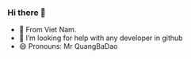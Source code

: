 ### Hi there 👋
- 🌱 From Viet Nam.
- 🤔 I’m looking for help with any developer in github
- 😄 Pronouns: Mr QuangBaDao

<!--
**mrquangbadao/mrquangbadao** is a ✨ _special_ ✨ repository because its `README.md` (this file) appears on your GitHub profile.

Here are some ideas to get you started:

- 🔭 I’m currently working on ...
- 🌱 I’m currently learning ...
- 👯 I’m looking to collaborate on ...
- 🤔 I’m looking for help with ...
- 💬 Ask me about ...
- 📫 How to reach me: ...
- 😄 Pronouns: ...
- ⚡ Fun fact: ...
-->
